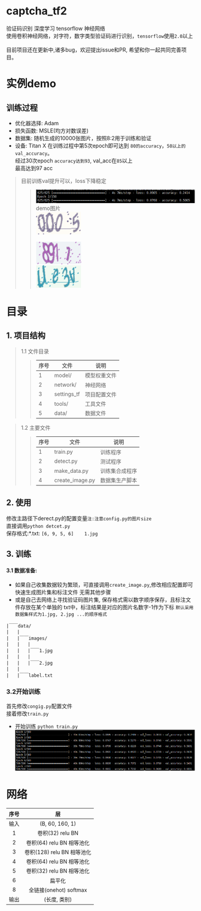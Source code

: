 # captcha_tf2 
验证码识别 深度学习 tensorflow 神经网络<br> 
使用卷积神经网络，对字符，数字类型验证码进行识别，`tensorflow`使用`2.0`以上<br>
<br>
目前项目还在更新中,诸多bug，欢迎提出issue和PR, 希望和你一起共同完善项目。

# 实例demo
## 训练过程
* 优化器选择: Adam
* 损失函数: MSLE(均方对数误差)<br>
* 数据集: 随机生成的10000张图片，按照8:2用于训练和验证<br>
* 设备: Titan X
在训练过程中第5次epoch即可达到 `80的accuracy`，`50以上的val_accuracy`。<br>
经过30次epoch `accuracy达到93`, val_acc在`85`以上<br>
最高达到97 acc

> 目前训练val提升可以，loss下降稳定<br>
>> ![](./data/used_images/train_1.png)<br>
> demo图片<br>
>>  ![效果](./data/used_images/1.jpg)<br><br> 
>>  ![效果](./data/used_images/2.jpg) <br>
>> ![效果](./data/used_images/3.jpg) 
 
# 目录
## 1. 项目结构
> 1.1 文件目录
>> |序号 | 文件| 说明|
>> | ----- | ----- | -----|
>> | 1 | model/ | 模型权重文件| 
>>| 2 | network/ | 神经网络|
>> | 3 | settings_tf | 项目配置文件|
>> | 4 | tools/ | 工具文件 |
>> | 5 | data/ | 数据文件|

> 1.2 主要文件
>> | 序号 | 文件 | 说明|
>> |------|------|-----|
>> | 1 | train.py | 训练程序 |
>> | 2 | detect.py | 测试程序 |
>> | 3 | make_data.py | 训练集合成程序|
>> | 4 | create_image.py | 数据集生产脚本|

## 2. 使用
修改主路径下derect.py的配置变量`注:注意config.py的图片size`<br>
直接调用```python detcet.py```<br>
保存格式:*.txt: ```[6, 9, 5, 6]    1.jpg``` 

## 3. 训练
#### 3.1 数据准备:
* 如果自己收集数据较为繁琐，可直接调用```create_image.py```,修改相应配置即可快速生成图片集和标注文件
无需其他步骤
* 或是自己去网络上寻找验证码图片集, 保存格式需以数字顺序保存，且标注文件存放在某个单独的 
txt中，标注结果是对应的图片名数字-1作为下标 `默认采用数据集样式为1.jpg, 2.jpg ...的顺序格式`<br>
```
|￣￣data/
|   |
|   |￣￣images/
|   |   |
|   |   |￣￣1.jpg
|   |   |
|   |   |￣￣2.jpg
|   |    
|   |￣￣label.txt
```
### 3.2开始训练
首先修改`congig.py`配置文件<br>
接着修改`train.py`<br>
* 开始训练 ``python train.py``<br>
![训练中](./data/used_images/train_2.png)

# 网络
| 序号  |   层  |
| :----:  |:-----:|
| 输入  |(B, 60, 160, 1)
| 1     |卷积(32)   relu   BN|
| 2     |卷积(64)   relu   BN  相等池化|
| 3     |卷积(128)  relu   BN  相等池化|
| 4     |卷积(64)   relu   BN  相等池化|
| 5     |卷积(32)   relu   BN  相等池化|
| 6     |     扁平化|
| 8     | 全链接(onehot)  softmax|
| 输出   | (长度, 类别)| 